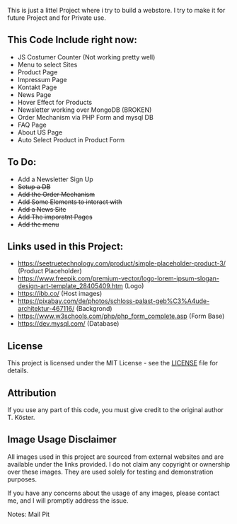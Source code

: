 This is just a littel Project where i try to build a webstore.
I try to make it for future Project and for Private use.

## This Code Include right now:
- JS Costumer Counter (Not working pretty well)
- Menu to select Sites 
- Product Page 
- Impressum Page
- Kontakt Page 
- News Page 
- Hover Effect for Products 
- Newsletter working over MongoDB (BROKEN) 
- Order Mechanism via PHP Form and mysql DB
- FAQ Page 
- About US Page 
- Auto Select Product in Product Form

## To Do:
- Add a Newsletter Sign Up
- ~~Setup a DB~~
- ~~Add the Order Mechanism~~  
- ~~Add Some Elements to interact with~~
- ~~Add a News Site~~ 
- ~~Add The imporatnt Pages~~
- ~~Add the menu~~ 

## Links used in this Project:
- https://seetruetechnology.com/product/simple-placeholder-product-3/ (Product Placeholder)
- https://www.freepik.com/premium-vector/logo-lorem-ipsum-slogan-design-art-template_28405409.htm (Logo)
- https://ibb.co/ (Host images)
- https://pixabay.com/de/photos/schloss-palast-geb%C3%A4ude-architektur-467116/ (Backgrond)
- https://www.w3schools.com/php/php_form_complete.asp (Form Base)
- https://dev.mysql.com/ (Database)

## License
This project is licensed under the MIT License - see the [LICENSE](licence.md) file for details.

## Attribution
If you use any part of this code, you must give credit to the original author T. Köster.

## Image Usage Disclaimer

All images used in this project are sourced from external websites and are available under the links provided. I do not claim any copyright or ownership over these images. They are used solely for testing and demonstration purposes.

If you have any concerns about the usage of any images, please contact me, and I will promptly address the issue.

Notes:
Mail Pit 